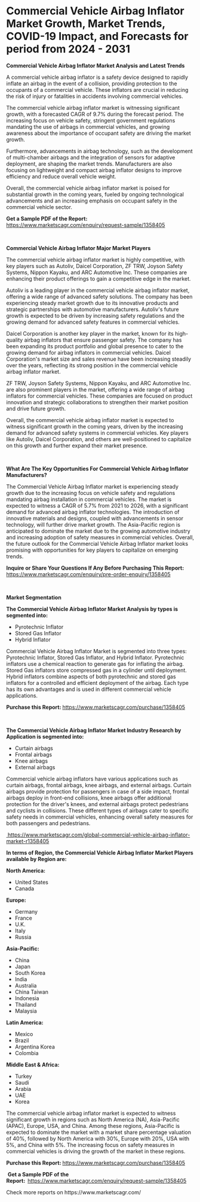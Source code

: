 <p><h1>Commercial Vehicle Airbag Inflator Market Growth, Market Trends, COVID-19 Impact, and Forecasts for period from 2024 - 2031</h1></p><p><strong>Commercial Vehicle Airbag Inflator Market Analysis and Latest Trends</strong></p>
<p><p>A commercial vehicle airbag inflator is a safety device designed to rapidly inflate an airbag in the event of a collision, providing protection to the occupants of a commercial vehicle. These inflators are crucial in reducing the risk of injury or fatalities in accidents involving commercial vehicles.</p><p>The commercial vehicle airbag inflator market is witnessing significant growth, with a forecasted CAGR of 9.7% during the forecast period. The increasing focus on vehicle safety, stringent government regulations mandating the use of airbags in commercial vehicles, and growing awareness about the importance of occupant safety are driving the market growth.</p><p>Furthermore, advancements in airbag technology, such as the development of multi-chamber airbags and the integration of sensors for adaptive deployment, are shaping the market trends. Manufacturers are also focusing on lightweight and compact airbag inflator designs to improve efficiency and reduce overall vehicle weight.</p><p>Overall, the commercial vehicle airbag inflator market is poised for substantial growth in the coming years, fueled by ongoing technological advancements and an increasing emphasis on occupant safety in the commercial vehicle sector.</p></p>
<p><strong>Get a Sample PDF of the Report:&nbsp;</strong> <a href="https://www.marketscagr.com/enquiry/request-sample/1358405">https://www.marketscagr.com/enquiry/request-sample/1358405</a></p>
<p>&nbsp;</p>
<p><strong>Commercial Vehicle Airbag Inflator Major Market Players</strong></p>
<p><p>The commercial vehicle airbag inflator market is highly competitive, with key players such as Autoliv, Daicel Corporation, ZF TRW, Joyson Safety Systems, Nippon Kayaku, and ARC Automotive Inc. These companies are enhancing their product offerings to gain a competitive edge in the market.</p><p>Autoliv is a leading player in the commercial vehicle airbag inflator market, offering a wide range of advanced safety solutions. The company has been experiencing steady market growth due to its innovative products and strategic partnerships with automotive manufacturers. Autoliv's future growth is expected to be driven by increasing safety regulations and the growing demand for advanced safety features in commercial vehicles.</p><p>Daicel Corporation is another key player in the market, known for its high-quality airbag inflators that ensure passenger safety. The company has been expanding its product portfolio and global presence to cater to the growing demand for airbag inflators in commercial vehicles. Daicel Corporation's market size and sales revenue have been increasing steadily over the years, reflecting its strong position in the commercial vehicle airbag inflator market.</p><p>ZF TRW, Joyson Safety Systems, Nippon Kayaku, and ARC Automotive Inc. are also prominent players in the market, offering a wide range of airbag inflators for commercial vehicles. These companies are focused on product innovation and strategic collaborations to strengthen their market position and drive future growth.</p><p>Overall, the commercial vehicle airbag inflator market is expected to witness significant growth in the coming years, driven by the increasing demand for advanced safety systems in commercial vehicles. Key players like Autoliv, Daicel Corporation, and others are well-positioned to capitalize on this growth and further expand their market presence.</p></p>
<p>&nbsp;</p>
<p><strong>What Are The Key Opportunities For Commercial Vehicle Airbag Inflator Manufacturers?</strong></p>
<p><p>The Commercial Vehicle Airbag Inflator market is experiencing steady growth due to the increasing focus on vehicle safety and regulations mandating airbag installation in commercial vehicles. The market is expected to witness a CAGR of 5.7% from 2021 to 2026, with a significant demand for advanced airbag inflator technologies. The introduction of innovative materials and designs, coupled with advancements in sensor technology, will further drive market growth. The Asia-Pacific region is anticipated to dominate the market due to the growing automotive industry and increasing adoption of safety measures in commercial vehicles. Overall, the future outlook for the Commercial Vehicle Airbag Inflator market looks promising with opportunities for key players to capitalize on emerging trends.</p></p>
<p><strong>Inquire or Share Your Questions If Any Before Purchasing This Report:</strong> <a href="https://www.marketscagr.com/enquiry/pre-order-enquiry/1358405">https://www.marketscagr.com/enquiry/pre-order-enquiry/1358405</a></p>
<p>&nbsp;</p>
<p><strong>Market Segmentation</strong></p>
<p><strong>The Commercial Vehicle Airbag Inflator Market Analysis by types is segmented into:</strong></p>
<p><ul><li>Pyrotechnic Inflator</li><li>Stored Gas Inflator</li><li>Hybrid Inflator</li></ul></p>
<p><p>Commercial Vehicle Airbag Inflator Market is segmented into three types: Pyrotechnic Inflator, Stored Gas Inflator, and Hybrid Inflator. Pyrotechnic inflators use a chemical reaction to generate gas for inflating the airbag. Stored Gas inflators store compressed gas in a cylinder until deployment. Hybrid inflators combine aspects of both pyrotechnic and stored gas inflators for a controlled and efficient deployment of the airbag. Each type has its own advantages and is used in different commercial vehicle applications.</p></p>
<p><strong>Purchase this Report:&nbsp;</strong><a href="https://www.marketscagr.com/purchase/1358405">https://www.marketscagr.com/purchase/1358405</a></p>
<p>&nbsp;</p>
<p><strong>The Commercial Vehicle Airbag Inflator Market Industry Research by Application is segmented into:</strong></p>
<p><ul><li>Curtain airbags</li><li>Frontal airbags</li><li>Knee airbags</li><li>External airbags</li></ul></p>
<p><p>Commercial vehicle airbag inflators have various applications such as curtain airbags, frontal airbags, knee airbags, and external airbags. Curtain airbags provide protection for passengers in case of a side impact, frontal airbags deploy in front-end collisions, knee airbags offer additional protection for the driver's knees, and external airbags protect pedestrians and cyclists in collisions. These different types of airbags cater to specific safety needs in commercial vehicles, enhancing overall safety measures for both passengers and pedestrians.</p></p>
<p><a href="https://www.marketscagr.com/global-commercial-vehicle-airbag-inflator-market-r1358405">&nbsp;https://www.marketscagr.com/global-commercial-vehicle-airbag-inflator-market-r1358405</a></p>
<p><strong>In terms of Region, the Commercial Vehicle Airbag Inflator Market Players available by Region are:</strong></p>
<p>
    <p> <strong> North America: </strong>
        <ul>
            <li>United States</li>
            <li>Canada</li>
        </ul>
        </p> 
    <p> <strong> Europe: </strong>
        <ul>
            <li>Germany</li>
            <li>France</li>
            <li>U.K.</li>
            <li>Italy</li>
            <li>Russia</li>
        </ul>
        </p> 
    <p> <strong> Asia-Pacific: </strong>
        <ul>
            <li>China</li>
            <li>Japan</li>
            <li>South Korea</li>
            <li>India</li>
            <li>Australia</li>
            <li>China Taiwan</li>
            <li>Indonesia</li>
            <li>Thailand</li>
            <li>Malaysia</li>
        </ul>
        </p> 
    <p> <strong> Latin America: </strong>
        <ul>
            <li>Mexico</li>
            <li>Brazil</li>
            <li>Argentina Korea</li>
            <li>Colombia</li>
        </ul>
        </p> 
    <p> <strong> Middle East & Africa: </strong>
        <ul>
            <li>Turkey</li>
            <li>Saudi</li>
            <li>Arabia</li>
            <li>UAE</li>
            <li>Korea</li>
        </ul>
    </p>
    </p>
<p><p>The commercial vehicle airbag inflator market is expected to witness significant growth in regions such as North America (NA), Asia-Pacific (APAC), Europe, USA, and China. Among these regions, Asia-Pacific is expected to dominate the market with a market share percentage valuation of 40%, followed by North America with 30%, Europe with 20%, USA with 5%, and China with 5%. The increasing focus on safety measures in commercial vehicles is driving the growth of the market in these regions.</p></p>
<p><strong>Purchase this Report: </strong><a href="https://www.marketscagr.com/purchase/1358405">https://www.marketscagr.com/purchase/1358405</a></p>
<p>&nbsp;<strong>Get a Sample PDF of the Report:&nbsp;&nbsp;</strong><a href="https://www.marketscagr.com/enquiry/request-sample/1358405">https://www.marketscagr.com/enquiry/request-sample/1358405</a></p>
<p><strong></strong></p>
<p>Check more reports on https://www.marketscagr.com/</p>